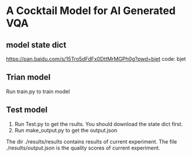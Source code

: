 # A Cocktail Model for AI Generated VQA

## model state dict

 https://pan.baidu.com/s/15Tro5dFdFx0DttMrMGPh0g?pwd=bjet code: bjet 

## Trian model
Run train.py to train model

## Test model
1. Run Test.py to get the rsults.
You should download the state dict first.
2. Run make_output.py to get the output.json

The dir ./results/results contains results of current experiment.
The file ./results/output.json is the quality scores of current experiment.
